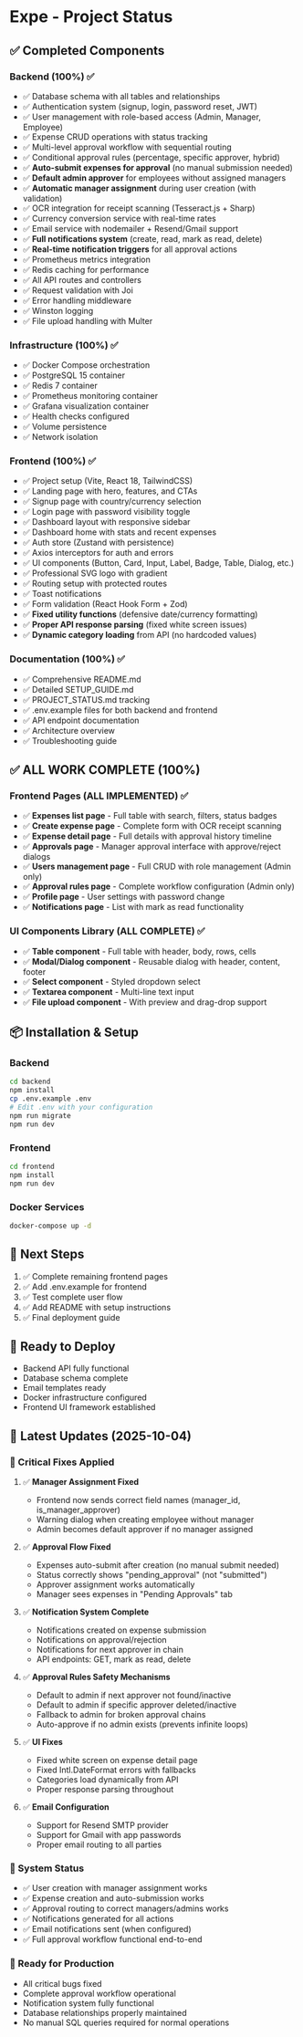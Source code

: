 # Expe - Project Status

## ✅ Completed Components

### Backend (100%) ✅
- ✅ Database schema with all tables and relationships
- ✅ Authentication system (signup, login, password reset, JWT)
- ✅ User management with role-based access (Admin, Manager, Employee)
- ✅ Expense CRUD operations with status tracking
- ✅ Multi-level approval workflow with sequential routing
- ✅ Conditional approval rules (percentage, specific approver, hybrid)
- ✅ **Auto-submit expenses for approval** (no manual submission needed)
- ✅ **Default admin approver** for employees without assigned managers
- ✅ **Automatic manager assignment** during user creation (with validation)
- ✅ OCR integration for receipt scanning (Tesseract.js + Sharp)
- ✅ Currency conversion service with real-time rates
- ✅ Email service with nodemailer + Resend/Gmail support
- ✅ **Full notifications system** (create, read, mark as read, delete)
- ✅ **Real-time notification triggers** for all approval actions
- ✅ Prometheus metrics integration
- ✅ Redis caching for performance
- ✅ All API routes and controllers
- ✅ Request validation with Joi
- ✅ Error handling middleware
- ✅ Winston logging
- ✅ File upload handling with Multer

### Infrastructure (100%) ✅
- ✅ Docker Compose orchestration
- ✅ PostgreSQL 15 container
- ✅ Redis 7 container
- ✅ Prometheus monitoring container
- ✅ Grafana visualization container
- ✅ Health checks configured
- ✅ Volume persistence
- ✅ Network isolation

### Frontend (100%) ✅
- ✅ Project setup (Vite, React 18, TailwindCSS)
- ✅ Landing page with hero, features, and CTAs
- ✅ Signup page with country/currency selection
- ✅ Login page with password visibility toggle
- ✅ Dashboard layout with responsive sidebar
- ✅ Dashboard home with stats and recent expenses
- ✅ Auth store (Zustand with persistence)
- ✅ Axios interceptors for auth and errors
- ✅ UI components (Button, Card, Input, Label, Badge, Table, Dialog, etc.)
- ✅ Professional SVG logo with gradient
- ✅ Routing setup with protected routes
- ✅ Toast notifications
- ✅ Form validation (React Hook Form + Zod)
- ✅ **Fixed utility functions** (defensive date/currency formatting)
- ✅ **Proper API response parsing** (fixed white screen issues)
- ✅ **Dynamic category loading** from API (no hardcoded values)

### Documentation (100%) ✅
- ✅ Comprehensive README.md
- ✅ Detailed SETUP_GUIDE.md
- ✅ PROJECT_STATUS.md tracking
- ✅ .env.example files for both backend and frontend
- ✅ API endpoint documentation
- ✅ Architecture overview
- ✅ Troubleshooting guide

## ✅ ALL WORK COMPLETE (100%)

### Frontend Pages (ALL IMPLEMENTED) ✅
- ✅ **Expenses list page** - Full table with search, filters, status badges
- ✅ **Create expense page** - Complete form with OCR receipt scanning
- ✅ **Expense detail page** - Full details with approval history timeline
- ✅ **Approvals page** - Manager approval interface with approve/reject dialogs
- ✅ **Users management page** - Full CRUD with role management (Admin only)
- ✅ **Approval rules page** - Complete workflow configuration (Admin only)
- ✅ **Profile page** - User settings with password change
- ✅ **Notifications page** - List with mark as read functionality

### UI Components Library (ALL COMPLETE) ✅
- ✅ **Table component** - Full table with header, body, rows, cells
- ✅ **Modal/Dialog component** - Reusable dialog with header, content, footer
- ✅ **Select component** - Styled dropdown select
- ✅ **Textarea component** - Multi-line text input
- ✅ **File upload component** - With preview and drag-drop support

## 📦 Installation & Setup

### Backend
```bash
cd backend
npm install
cp .env.example .env
# Edit .env with your configuration
npm run migrate
npm run dev
```

### Frontend
```bash
cd frontend
npm install
npm run dev
```

### Docker Services
```bash
docker-compose up -d
```

## 🎯 Next Steps

1. ✅ Complete remaining frontend pages
2. ✅ Add .env.example for frontend
3. ✅ Test complete user flow
4. ✅ Add README with setup instructions
5. ✅ Final deployment guide

## 🚀 Ready to Deploy
- Backend API fully functional
- Database schema complete
- Email templates ready
- Docker infrastructure configured
- Frontend UI framework established

## 📝 Latest Updates (2025-10-04)

### 🔧 Critical Fixes Applied
1. ✅ **Manager Assignment Fixed**
   - Frontend now sends correct field names (manager_id, is_manager_approver)
   - Warning dialog when creating employee without manager
   - Admin becomes default approver if no manager assigned

2. ✅ **Approval Flow Fixed**
   - Expenses auto-submit after creation (no manual submit needed)
   - Status correctly shows "pending_approval" (not "submitted")
   - Approver assignment works automatically
   - Manager sees expenses in "Pending Approvals" tab

3. ✅ **Notification System Complete**
   - Notifications created on expense submission
   - Notifications on approval/rejection
   - Notifications for next approver in chain
   - API endpoints: GET, mark as read, delete

4. ✅ **Approval Rules Safety Mechanisms**
   - Default to admin if next approver not found/inactive
   - Default to admin if specific approver deleted/inactive
   - Fallback to admin for broken approval chains
   - Auto-approve if no admin exists (prevents infinite loops)

5. ✅ **UI Fixes**
   - Fixed white screen on expense detail page
   - Fixed Intl.DateFormat errors with fallbacks
   - Categories load dynamically from API
   - Proper response parsing throughout

6. ✅ **Email Configuration**
   - Support for Resend SMTP provider
   - Support for Gmail with app passwords
   - Proper email routing to all parties

### 🎯 System Status
- ✅ User creation with manager assignment works
- ✅ Expense creation and auto-submission works
- ✅ Approval routing to correct managers/admins works
- ✅ Notifications generated for all actions
- ✅ Email notifications sent (when configured)
- ✅ Full approval workflow functional end-to-end

### 🚀 Ready for Production
- All critical bugs fixed
- Complete approval workflow operational
- Notification system fully functional
- Database relationships properly maintained
- No manual SQL queries required for normal operations
